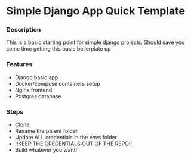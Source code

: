 # Simple Django App Quick Template

### Description
This is a basic starting point for simple django projects.
Should save you some time getting this basic boilerplate up

### Features
- Django basic app
- Docker/compose containers setup
- Nginx frontend
- Postgres database

### Steps
- Clone
- Rename the parent folder
- Update ALL credentials in the envs folder
- !!KEEP THE CREDENTIALS OUT OF THE REPO!!
- Build whatever you want!
